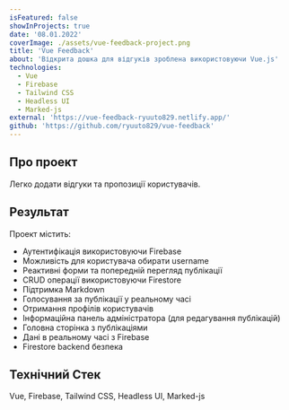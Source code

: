 ```yaml
---
isFeatured: false
showInProjects: true
date: '08.01.2022'
coverImage: ./assets/vue-feedback-project.png
title: 'Vue Feedback'
about: 'Відкрита дошка для відгуків зроблена використовуючи Vue.js'
technologies:
  - Vue
  - Firebase
  - Tailwind CSS
  - Headless UI
  - Marked-js
external: 'https://vue-feedback-ryuuto829.netlify.app/'
github: 'https://github.com/ryuuto829/vue-feedback'
---
```


## Про проект

Легко додати відгуки та пропозиції користувачів.

## Результат

Проект містить:

- Аутентифікація використовуючи Firebase
- Можливість для користувача обирати username
- Реактивні форми та попередній перегляд публікації
- CRUD операції використовуючи Firestore
- Підтримка Markdown
- Голосування за публікації у реальному часі
- Отримання профілів користувачів
- Інформаційна панель адміністратора (для редагування публікацій)
- Головна сторінка з публікаціями
- Дані в реальному часі з Firebase
- Firestore backend безпека

## Технічний Стек

Vue, Firebase, Tailwind CSS, Headless UI, Marked-js
